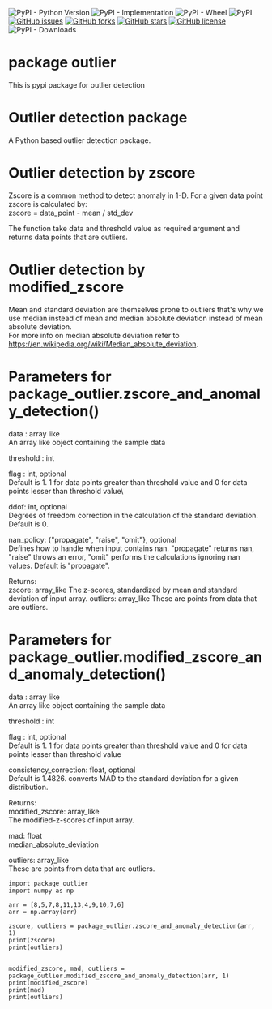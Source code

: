 ![PyPI - Python Version](https://img.shields.io/pypi/pyversions/package-outlier)
![PyPI - Implementation](https://img.shields.io/pypi/implementation/package-outlier)
![PyPI - Wheel](https://img.shields.io/pypi/wheel/package-outlier)
![PyPI](https://img.shields.io/pypi/v/package-outlier?style=flat-square)
[![GitHub issues](https://img.shields.io/github/issues/amit22666/package-outlier)](https://github.com/amit22666/package-outlier/issues)
[![GitHub forks](https://img.shields.io/github/forks/amit22666/package-outlier?style=social)](https://github.com/amit22666/package-outlier/network)
[![GitHub stars](https://img.shields.io/github/stars/amit22666/package-outlier)](https://github.com/amit22666/package-outlier/stargazers)
[![GitHub license](https://img.shields.io/github/license/amit22666/package-outlier?style=flat-square)](https://github.com/amit22666/package-outlier/blob/main/LICENSE)
![PyPI - Downloads](https://img.shields.io/pypi/dm/package-outlier)

# package outlier
 This is pypi package for outlier detection 


# Outlier detection package
A Python based outlier detection package.

# Outlier detection by zscore
Zscore is a common method to detect anomaly in 1-D.
For a given data point zscore is calculated by:\
zscore = data_point - mean / std_dev

The function take data and threshold value as required argument and returns data points that are outliers.

# Outlier detection by modified_zscore
Mean and standard deviation are themselves prone to outliers that's why we use median instead of mean and median absolute deviation instead of mean absolute deviation.\
For more info on median absolute deviation refer to https://en.wikipedia.org/wiki/Median_absolute_deviation.

# Parameters for package_outlier.zscore_and_anomaly_detection()
data : array like\
An array like object containing the sample data

threshold : int

flag : int, optional\
Default is 1. 1 for data points greater than threshold value and 0 for data points lesser than threshold value\

ddof: int, optional\
Degrees of freedom correction in the calculation of the standard deviation. Default is 0.

nan_policy: {"propagate", "raise", "omit"}, optional\
Defines how to handle when input contains nan. "propagate" returns nan, "raise" throws an error, "omit" performs the calculations ignoring nan values. Default is "propagate".

Returns:\
zscore: array_like
The z-scores, standardized by mean and standard deviation of input array.
outliers: array_like
These are points from data that are outliers.

# Parameters for package_outlier.modified_zscore_and_anomaly_detection()
data : array like\
An array like object containing the sample data

threshold : int

flag : int, optional\
Default is 1. 1 for data points greater than threshold value and 0 for data points lesser than threshold value

consistency_correction: float, optional\
Default is 1.4826. converts MAD to the standard deviation for a given distribution.

Returns:\
modified_zscore: array_like\
The modified-z-scores of input array.

mad: float\
median_absolute_deviation

outliers: array_like\
These are points from data that are outliers.

```
import package_outlier
import numpy as np

arr = [8,5,7,8,11,13,4,9,10,7,6]
arr = np.array(arr)

zscore, outliers = package_outlier.zscore_and_anomaly_detection(arr, 1)
print(zscore)
print(outliers)


modified_zscore, mad, outliers = package_outlier.modified_zscore_and_anomaly_detection(arr, 1)
print(modified_zscore)
print(mad)
print(outliers)

```

